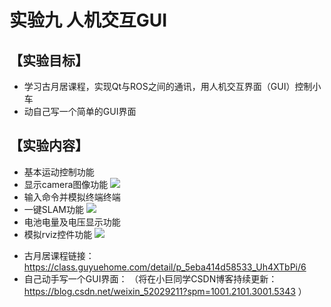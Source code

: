 # 实验九 人机交互GUI

## **【实验目标】**
* 学习古月居课程，实现Qt与ROS之间的通讯，用人机交互界面（GUI）控制小车
* 动自己写一个简单的GUI界面

## **【实验内容】**

* 基本运动控制功能
* 显示camera图像功能
![](https://tianbot-pic.oss-cn-beijing.aliyuncs.com/tianbot/202110212120885.webp)
* 输入命令并模拟终端终端
* 一键SLAM功能
 ![](https://tianbot-pic.oss-cn-beijing.aliyuncs.com/tianbot/202110212120953.webp)
* 电池电量及电压显示功能
* 模拟rviz控件功能
![](https://tianbot-pic.oss-cn-beijing.aliyuncs.com/tianbot/202110212120287.webp)

- 古月居课程链接：https://class.guyuehome.com/detail/p_5eba414d58533_Uh4XTbPi/6
- 自己动手写一个GUI界面：
（将在小巨同学CSDN博客持续更新：https://blog.csdn.net/weixin_52029211?spm=1001.2101.3001.5343 ）

